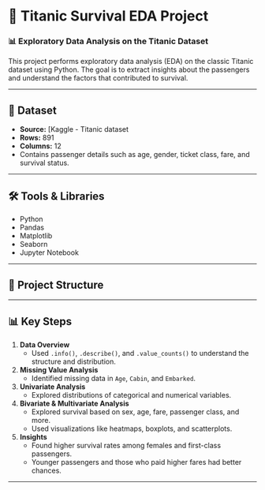 # 🚢 Titanic Survival EDA Project

### 📊 Exploratory Data Analysis on the Titanic Dataset

This project performs exploratory data analysis (EDA) on the classic Titanic dataset using Python. The goal is to extract insights about the passengers and understand the factors that contributed to survival.

---

## 📁 Dataset

- **Source:** [Kaggle - Titanic dataset
- **Rows:** 891
- **Columns:** 12
- Contains passenger details such as age, gender, ticket class, fare, and survival status.

---

## 🛠️ Tools & Libraries

- Python
- Pandas
- Matplotlib
- Seaborn
- Jupyter Notebook

---

## 📌 Project Structure

---

## 📊 Key Steps

1. **Data Overview**
   - Used `.info()`, `.describe()`, and `.value_counts()` to understand the structure and distribution.
2. **Missing Value Analysis**
   - Identified missing data in `Age`, `Cabin`, and `Embarked`.
3. **Univariate Analysis**
   - Explored distributions of categorical and numerical variables.
4. **Bivariate & Multivariate Analysis**
   - Explored survival based on sex, age, fare, passenger class, and more.
   - Used visualizations like heatmaps, boxplots, and scatterplots.
5. **Insights**
   - Found higher survival rates among females and first-class passengers.
   - Younger passengers and those who paid higher fares had better chances.

---
